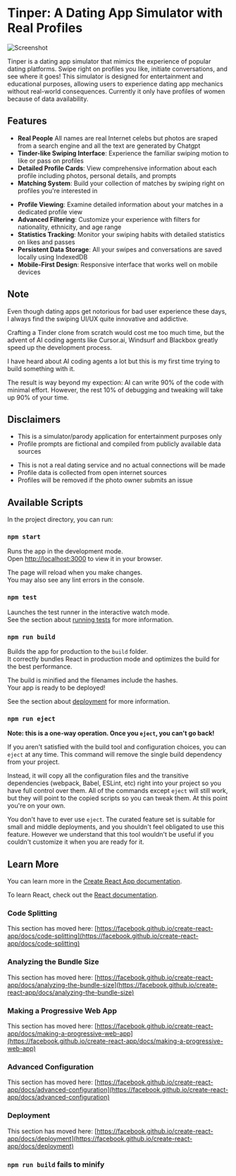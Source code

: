 # Tinper: A Dating App Simulator with Real Profiles

![Screenshot](public/animation.gif)

Tinper is a dating app simulator that mimics the experience of popular dating platforms. Swipe right on profiles you like, initiate conversations, and see where it goes! This simulator is designed for entertainment and educational purposes, allowing users to experience dating app mechanics without real-world consequences. Currently it only have profiles of women because of data availability.

## Features
- **Real People** All names are real Internet celebs but photos are sraped from a search engine and all the text are generated by Chatgpt
- **Tinder-like Swiping Interface**: Experience the familiar swiping motion to like or pass on profiles
- **Detailed Profile Cards**: View comprehensive information about each profile including photos, personal details, and prompts
- **Matching System**: Build your collection of matches by swiping right on profiles you're interested in
<!-- - **AI-Powered Chat**: Engage in conversations with your matches through intelligent chat responses -->
- **Profile Viewing**: Examine detailed information about your matches in a dedicated profile view
- **Advanced Filtering**: Customize your experience with filters for nationality, ethnicity, and age range
- **Statistics Tracking**: Monitor your swiping habits with detailed statistics on likes and passes
- **Persistent Data Storage**: All your swipes and conversations are saved locally using IndexedDB
- **Mobile-First Design**: Responsive interface that works well on mobile devices

## Note
Even though dating apps get notorious for bad user experience these days, I always find the swiping UI/UX quite innovative and addictive.

Crafting a Tinder clone from scratch would cost me too much time, but the advent of AI coding agents like Cursor.ai, Windsurf and Blackbox greatly speed up the development process.

I have heard about AI coding agents a lot but this is my first time trying to build something with it.

The result is way beyond my expection: AI can write 90% of the code with minimal effort. However, the rest 10% of debugging and tweaking will take up 90% of your time. 


## Disclaimers

- This is a simulator/parody application for entertainment purposes only
- Profile prompts are fictional and compiled from publicly available data sources
<!-- - Chat responses are generated by artificial intelligence -->
- This is not a real dating service and no actual connections will be made
- Profile data is collected from open internet sources
- Profiles will be removed if the photo owner submits an issue

## Available Scripts

In the project directory, you can run:

### `npm start`

Runs the app in the development mode.\
Open [http://localhost:3000](http://localhost:3000) to view it in your browser.

The page will reload when you make changes.\
You may also see any lint errors in the console.

### `npm test`

Launches the test runner in the interactive watch mode.\
See the section about [running tests](https://facebook.github.io/create-react-app/docs/running-tests) for more information.

### `npm run build`

Builds the app for production to the `build` folder.\
It correctly bundles React in production mode and optimizes the build for the best performance.

The build is minified and the filenames include the hashes.\
Your app is ready to be deployed!

See the section about [deployment](https://facebook.github.io/create-react-app/docs/deployment) for more information.

### `npm run eject`

**Note: this is a one-way operation. Once you `eject`, you can't go back!**

If you aren't satisfied with the build tool and configuration choices, you can `eject` at any time. This command will remove the single build dependency from your project.

Instead, it will copy all the configuration files and the transitive dependencies (webpack, Babel, ESLint, etc) right into your project so you have full control over them. All of the commands except `eject` will still work, but they will point to the copied scripts so you can tweak them. At this point you're on your own.

You don't have to ever use `eject`. The curated feature set is suitable for small and middle deployments, and you shouldn't feel obligated to use this feature. However we understand that this tool wouldn't be useful if you couldn't customize it when you are ready for it.

## Learn More

You can learn more in the [Create React App documentation](https://facebook.github.io/create-react-app/docs/getting-started).

To learn React, check out the [React documentation](https://reactjs.org/).

### Code Splitting

This section has moved here: [https://facebook.github.io/create-react-app/docs/code-splitting](https://facebook.github.io/create-react-app/docs/code-splitting)

### Analyzing the Bundle Size

This section has moved here: [https://facebook.github.io/create-react-app/docs/analyzing-the-bundle-size](https://facebook.github.io/create-react-app/docs/analyzing-the-bundle-size)

### Making a Progressive Web App

This section has moved here: [https://facebook.github.io/create-react-app/docs/making-a-progressive-web-app](https://facebook.github.io/create-react-app/docs/making-a-progressive-web-app)

### Advanced Configuration

This section has moved here: [https://facebook.github.io/create-react-app/docs/advanced-configuration](https://facebook.github.io/create-react-app/docs/advanced-configuration)

### Deployment

This section has moved here: [https://facebook.github.io/create-react-app/docs/deployment](https://facebook.github.io/create-react-app/docs/deployment)

### `npm run build` fails to minify


